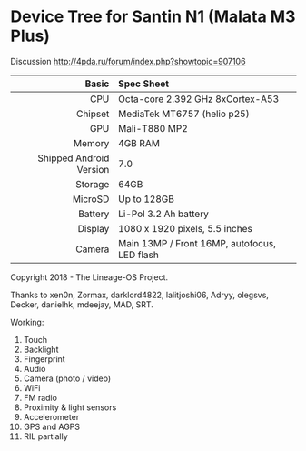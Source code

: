 Device Tree for Santin N1 (Malata M3 Plus)
===========================================

Discussion http://4pda.ru/forum/index.php?showtopic=907106

Basic   | Spec Sheet
-------:|:-------------------------
CPU     | Octa-core 2.392 GHz 8xCortex-A53
Chipset | MediaTek MT6757 (helio p25)
GPU     | Mali-T880 MP2
Memory  | 4GB RAM
Shipped Android Version | 7.0
Storage | 64GB
MicroSD | Up to 128GB
Battery | Li-Pol 3.2 Ah battery
Display | 1080 x 1920 pixels, 5.5 inches
Camera  | Main 13MP / Front 16MP, autofocus, LED flash

Copyright 2018 - The Lineage-OS Project.

Thanks to xen0n, Zormax, darklord4822, lalitjoshi06, Adryy, olegsvs, Decker, danielhk, mdeejay, MAD, SRT.


Working:
1. Touch
2. Backlight
3. Fingerprint
4. Audio
5. Camera (photo / video)
6. WiFi
7. FM radio
8. Proximity & light sensors
9. Accelerometer
10. GPS and AGPS
11. RIL partially
